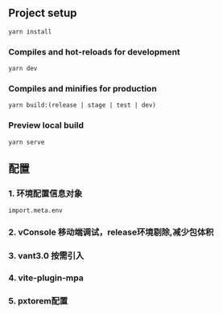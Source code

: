 ## Project setup

```
yarn install
```

### Compiles and hot-reloads for development

```
yarn dev
```

### Compiles and minifies for production

```
yarn build:(release | stage | test | dev)
```

### Preview local build

```
yarn serve
```

## 配置

### 1. 环境配置信息对象
```
import.meta.env
```

### 2. vConsole 移动端调试，release环境剔除,减少包体积

### 3. vant3.0 按需引入

### 4. vite-plugin-mpa

### 5. pxtorem配置

